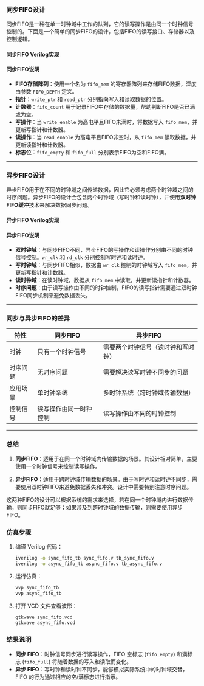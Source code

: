 ### 同步FIFO设计

同步FIFO是一种在单一时钟域中工作的队列，它的读写操作是由同一个时钟信号控制的。下面是一个简单的同步FIFO的设计，包括FIFO的读写接口、存储器以及控制逻辑。

#### 同步FIFO Verilog实现

#### 同步FIFO说明

- **FIFO存储阵列**：使用一个名为 `fifo_mem` 的寄存器阵列来存储FIFO数据，深度由参数 `FIFO_DEPTH` 定义。
- **指针**：`write_ptr` 和 `read_ptr` 分别指向写入和读取数据的位置。
- **计数器**：`fifo_count` 用于记录FIFO中存储的数据量，帮助判断FIFO是否已满或为空。
- **写操作**：当 `write_enable` 为高电平且FIFO未满时，将数据写入 `fifo_mem`，并更新写指针和计数器。
- **读操作**：当 `read_enable` 为高电平且FIFO非空时，从 `fifo_mem` 读取数据，并更新读指针和计数器。
- **标志位**：`fifo_empty` 和 `fifo_full` 分别表示FIFO为空和FIFO满。

---

### 异步FIFO设计

异步FIFO用于在不同的时钟域之间传递数据，因此它必须考虑两个时钟域之间的时序问题。异步FIFO的设计会包含两个时钟域（写时钟和读时钟），并使用**双时钟FIFO缓冲**技术来解决数据同步问题。

#### 异步FIFO Verilog实现

#### 异步FIFO说明

- **双时钟域**：与同步FIFO不同，异步FIFO的写操作和读操作分别由不同的时钟信号控制。`wr_clk` 和 `rd_clk` 分别控制写时钟和读时钟。
- **写时钟域**：与同步FIFO相似，数据由 `wr_clk` 控制的时钟域写入 `fifo_mem`，并更新写指针和计数器。
- **读时钟域**：在读时钟域，数据从 `fifo_mem` 中读取，并更新读指针和计数器。
- **时序问题**：由于读写操作由不同的时钟控制，FIFO的读写指针需要通过双时钟FIFO同步机制来避免数据丢失。

---

### 同步与异步FIFO的差异

| 特性         | 同步FIFO                       | 异步FIFO                       |
|--------------|---------------------------------|---------------------------------|
| 时钟         | 只有一个时钟信号                | 需要两个时钟信号（读时钟和写时钟） |
| 时序问题     | 无时序问题                      | 需要解决读写时钟不同步的问题     |
| 应用场景     | 单时钟系统                      | 多时钟系统（跨时钟域传输数据）   |
| 控制信号     | 读写操作由同一时钟控制           | 读写操作由不同的时钟控制         |

---

### 总结

1. **同步FIFO**：适用于在同一个时钟域内传输数据的场景。其设计相对简单，主要使用一个时钟信号来控制读写操作。
   
2. **异步FIFO**：适用于跨时钟域传输数据的场景。由于写时钟和读时钟不同步，需要使用双时钟FIFO来避免数据丢失和冲突。设计中需要特别注意时序问题。

这两种FIFO的设计可以根据系统的需求来选择，若在同一个时钟域内进行数据传输，则同步FIFO就足够；如果涉及到跨时钟域的数据传输，则需要使用异步FIFO。



### 仿真步骤

1. 编译 Verilog 代码：
   ```bash
   iverilog -o sync_fifo_tb sync_fifo.v tb_sync_fifo.v
   iverilog -o async_fifo_tb async_fifo.v tb_async_fifo.v
   ```

2. 运行仿真：
   ```bash
   vvp sync_fifo_tb
   vvp async_fifo_tb
   ```

3. 打开 VCD 文件查看波形：
   ```bash
   gtkwave sync_fifo.vcd
   gtkwave async_fifo.vcd
   ```

### 结果说明

- **同步 FIFO**：时钟信号同步进行读写操作，FIFO 空标志 (`fifo_empty`) 和满标志 (`fifo_full`) 将随着数据的写入和读取而变化。
- **异步 FIFO**：写时钟和读时钟不同步，能够模拟实际系统中的时钟域交替，FIFO 的行为通过相应的空/满标志进行指示。